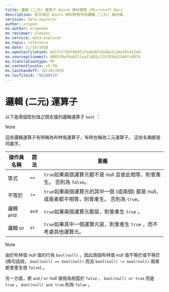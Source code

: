 ```yaml
---
title: 邏輯 (二元) 運算子-Azure 資料總管 |Microsoft Docs
description: 本文描述 Azure 資料總管中的邏輯 (二元) 操作員。
services: data-explorer
author: orspod
ms.author: orspodek
ms.reviewer: alexans
ms.service: data-explorer
ms.topic: reference
ms.date: 11/14/2018
ms.openlocfilehash: 6d1fcf7b9786951fedbdbf45d9e2c20a765452dd
ms.sourcegitcommit: 608539af6ab511aa11d82c17b782641340fc8974
ms.translationtype: MT
ms.contentlocale: zh-TW
ms.lasthandoff: 10/20/2020
ms.locfileid: "92248515"
---
```

# <a name="logical-binary-operators"></a>邏輯 (二元) 運算子

以下是兩個型別值之間支援的邏輯運算子 `bool` ：

> [!NOTE]
> 這些邏輯運算子有時稱為布林值運算子，有時也稱為二元運算子。 這些名稱都是同義字。

|操作員名稱|語法|意義|
|-------------|------|-------|
|等式     |`==`  |`true`如果兩個運算元都不是 null 且彼此相等，則會產生。 否則為 `false`。|
|不等於   |`!=`  |`true`如果兩個運算元的其中一個 (或兩個) 都是 null，或兩者都不相等，則會產生。 否則為 `true`。|
|邏輯 and  |`and` |`true`如果兩個運算元都是，則會產生 `true` 。|
|邏輯 or   |`or`  |`true`如果其中一個運算元是，則會產生 `true` ，而不考慮其他運算元。|

> [!NOTE]
> 由於布林值 null 值的行為 `bool(null)` ，因此兩個布林值 null 值不等於或不等於 (換句話說， `bool(null) == bool(null)` 而且 `bool(null) != bool(null)` 兩者都會產生值 `false`) 。
>
> 另一方面，將 `and` / `or` null 值視為相當於 `false` ， `bool(null) or true` 而是 `true` ， `bool(null) and true` 則為 `false` 。